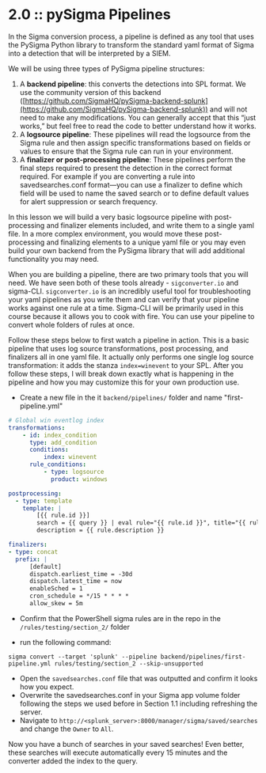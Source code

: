 # 2.0 :: pySigma Pipelines

In the Sigma conversion process, a pipeline is defined as any tool that uses the PySigma Python library to transform the standard yaml format of Sigma into a detection that will be interpreted by a SIEM.

We will be using three types of PySigma pipeline structures:

1.  A **backend pipeline**: this converts the detections into SPL format. We use the community version of this backend ([https://github.com/SigmaHQ/pySigma-backend-splunk](https://github.com/SigmaHQ/pySigma-backend-splunk)) and will not need to make any modifications. You can generally accept that this “just works,” but feel free to read the code to better understand how it works.
2.  A **logsource pipeline**: These pipelines will read the logsource from the Sigma rule and then assign specific transformations based on fields or values to ensure that the Sigma rule can run in your environment.    
3.  A **finalizer or post-processing pipeline**: These pipelines perform the final steps required to present the detection in the correct format required. For example if you are converting a rule into savedsearches.conf format—you can use a finalizer to define which field will be used to name the saved search or to define default values for alert suppression or search frequency.

In this lesson we will build a very basic logsource pipeline with post-processing and finalizer elements included, and write them to a single yaml file. In a more complex environment, you would move these post-processing and finalizing elements to a unique yaml file or you may even build your own backend from the PySigma library that will add additional functionality you may need.

When you are building a pipeline, there are two primary tools that you will need. We have seen both of these tools already - `sigconverter.io` and sigma-CLI. `sigconverter.io` is an incredibly useful tool for troubleshooting your yaml pipelines as you write them and can verify that your pipeline works against one rule at a time. Sigma-CLI will be primarily used in this course because it allows you to cook with fire. You can use your pipeline to convert whole folders of rules at once.

Follow these steps below to first watch a pipeline in action. This is a basic pipeline that uses log source transformations, post processing, and finalizers all in one yaml file. It actually only performs one single log source transformation: it adds the stanza `index=winevent` to your SPL. After you follow these steps, I will break down exactly what is happening in the pipeline and how you may customize this for your own production use.

- Create a new file in the it `backend/pipelines/` folder and name "first-pipeline.yml"

```yaml
# Global win eventlog index
transformations:
    - id: index_condition
      type: add_condition
      conditions:
          index: winevent
      rule_conditions:
          - type: logsource
            product: windows

postprocessing:
  - type: template
    template: |
        [{{ rule.id }}]
        search = {{ query }} | eval rule="{{ rule.id }}", title="{{ rule.title }}" | collect index=notable_events
        description = {{ rule.description }}

finalizers:
- type: concat
  prefix: |
      [default]
      dispatch.earliest_time = -30d
      dispatch.latest_time = now
      enableSched = 1
      cron_schedule = */15 * * * *
      allow_skew = 5m
```
- Confirm that the PowerShell sigma rules are in the repo in the `/rules/testing/section_2/` folder

- run the following command:

```shell 
sigma convert --target 'splunk' --pipeline backend/pipelines/first-pipeline.yml rules/testing/section_2 --skip-unsupported
```

- Open the `savedsearches.conf` file that was outputted and confirm it looks how you expect.
- Overwrite the savedsearches.conf in your Sigma app volume folder following the steps we used before in Section 1.1 including refreshing the server.
- Navigate to `http://<splunk_server>:8000/manager/sigma/saved/searches` and change the `Owner` to `All`.

Now you have a bunch of searches in your saved searches! Even better, these searches will execute automatically every 15 minutes and the converter added the index to the query. 

